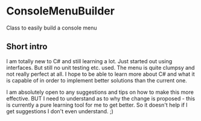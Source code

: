 # ConsoleMenuBuilder
 Class to easily build a console menu

## Short intro
I am totally new to C# and still learning a lot. Just started out using interfaces. But still no unit testing etc. used. The menu is quite clumpsy and not really perfect at all. I hope to be able to learn more about C# and what it is capable of in order to implement better solutions than the current one. 

I am absolutely open to any suggestions and tips on how to make this more effective. BUT I need to understand as to why the change is proposed - this is currently a pure learning tool for me to get better. So it doesn't help if I get suggestions I don't even understand. ;)
